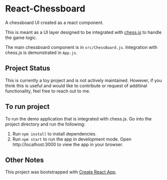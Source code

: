 # React-Chessboard

A chessboard UI created as a react component. 

This is meant as a UI layer designed to be integrated with [chess.js](https://github.com/jhlywa/chess.js/blob/master/README.md) to handle the game logic. 

The main chessboard component is in `src/ChessBoard.js`. Integration with chess.js is demonstrated in `App.js`.

## Project Status
This is currently a toy project and is not actively maintained. However, if you think this is useful and would like to contribute or request of additinal functionality, feel free to reach out to me.

## To run project

To run the demo application that is integrated with chess.js. Go into the project directory and run the following: 
1. Run `npm install` to install dependencies.
2. Run `npm start` to run the app in development mode. Open http://localhost:3000 to view the app in your browser. 

## Other Notes 
This project was bootstrapped with [Create React App](https://github.com/facebook/create-react-app).

